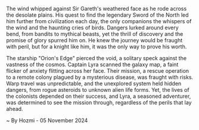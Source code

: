 
The wind whipped against Sir Gareth's weathered face as he rode across the desolate plains. His quest to find the legendary Sword of the North led him further from civilization each day, the only companions the whispers of the wind and the haunting cries of birds. Dangers lurked around every bend, from bandits to mythical beasts, yet the thrill of discovery and the promise of glory spurred him on. He knew the journey would be fraught with peril, but for a knight like him, it was the only way to prove his worth.

The starship "Orion's Edge" pierced the void, a solitary speck against the vastness of the cosmos. Captain Lyra scanned the galaxy map, a faint flicker of anxiety flitting across her face. Their mission, a rescue operation to a remote colony plagued by a mysterious disease, was fraught with risks. Warp travel was unpredictable, and the unexplored system held hidden dangers, from rogue asteroids to unknown alien life forms. Yet, the lives of the colonists depended on their success, and Lyra, a seasoned adventurer, was determined to see the mission through, regardless of the perils that lay ahead. 

~ By Hozmi - 05 November 2024

